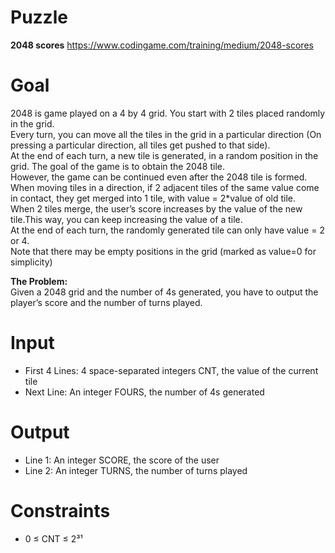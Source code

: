 # Puzzle
**2048 scores** https://www.codingame.com/training/medium/2048-scores

# Goal
2048 is game played on a 4 by 4 grid. You start with 2 tiles placed randomly in the grid.  
Every turn, you can move all the tiles in the grid in a particular direction (On pressing a particular direction, all tiles get pushed to that side).  
At the end of each turn, a new tile is generated, in a random position in the grid. The goal of the game is to obtain the 2048 tile.  
However, the game can be continued even after the 2048 tile is formed.  
When moving tiles in a direction, if 2 adjacent tiles of the same value come in contact, they get merged into 1 tile, with value = 2*value of old tile.  
When 2 tiles merge, the user’s score increases by the value of the new tile.This way, you can keep increasing the value of a tile.  
At the end of each turn, the randomly generated tile can only have value = 2 or 4.  
Note that there may be empty positions in the grid (marked as value=0 for simplicity) 

**The Problem:**  
Given a 2048 grid and the number of 4s generated, you have to output the player’s score and the number of turns played.

# Input
* First 4 Lines: 4 space-separated integers CNT, the value of the current tile
* Next Line: An integer FOURS, the number of 4s generated

# Output
* Line 1: An integer SCORE, the score of the user
* Line 2: An integer TURNS, the number of turns played

# Constraints
* 0 ≤ CNT ≤ 2³¹
